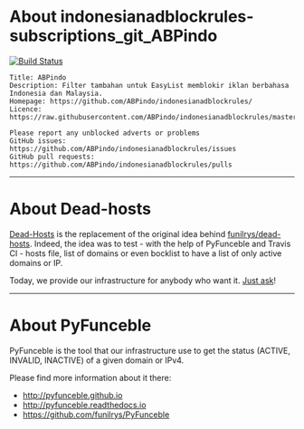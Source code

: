 # About indonesianadblockrules-subscriptions_git_ABPindo

[![Build Status](https://travis-ci.org/dead-hosts/indonesianadblockrules-subscriptions_git_ABPindo.svg?branch=master)](https://travis-ci.org/dead-hosts/indonesianadblockrules-subscriptions_git_ABPindo)

```
Title: ABPindo
Description: Filter tambahan untuk EasyList memblokir iklan berbahasa Indonesia dan Malaysia.
Homepage: https://github.com/ABPindo/indonesianadblockrules/
Licence: https://raw.githubusercontent.com/ABPindo/indonesianadblockrules/master/LICENSE
 
Please report any unblocked adverts or problems
GitHub issues: https://github.com/ABPindo/indonesianadblockrules/issues
GitHub pull requests: https://github.com/ABPindo/indonesianadblockrules/pulls
```

--------------------------------------------------------------------------------

# About Dead-hosts

[Dead-Hosts](https://github.com/dead-hosts) is the replacement of the original idea behind [funilrys/dead-hosts](https://github.com/funilrys/dead-hosts).
Indeed, the idea was to test - with the help of PyFunceble and Travis CI - hosts file, list of domains or even bocklist to have a list of only active domains or IP.

Today, we provide our infrastructure for anybody who want it. [Just ask](https://github.com/dead-hosts/dev-center/issues/new?template=inclusion-request.md)!


--------------------------------------------------------------------------------

# About PyFunceble

PyFunceble is the tool that our infrastructure use to get the status (ACTIVE, INVALID, INACTIVE) of a given domain or IPv4.

Please find more information about it there:

* http://pyfunceble.github.io
* http://pyfunceble.readthedocs.io
* https://github.com/funilrys/PyFunceble

